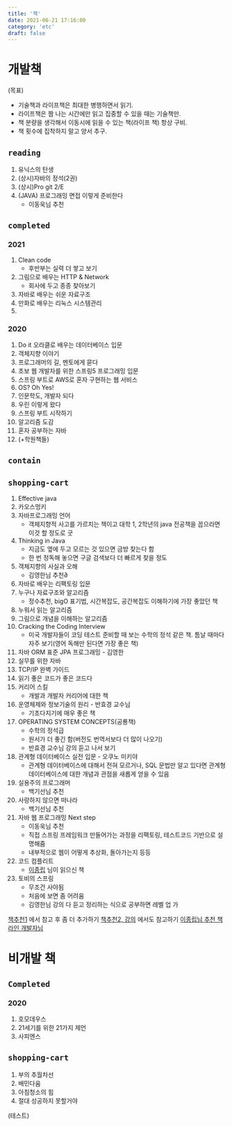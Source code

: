 ```yaml
---
title: '책'
date: 2021-06-21 17:16:00
category: 'etc'
draft: false
---
```


# 개발책

(목표)

- 기술책과 라이프책은 최대한 병행하면서 읽기.
- 라이프책은 짬 나는 시간에만 읽고 집중할 수 있을 때는 기술책만.
- 책 분량을 생각해서 이동시에 읽을 수 있는 책(라이프 책) 항상 구비.
- 책 횟수에 집착하지 말고 양서 추구.

## `reading`

1. 유닉스의 탄생
1. (상시)자바의 정석(2권)
1. (상시)Pro git 2/E
1. (JAVA) 프로그래밍 면접 이렇게 준비한다
   - 이동욱님 추천

## `completed`

### 2021

1. Clean code
   - 후반부는 실력 더 쌓고 보기
1. 그림으로 배우는 HTTP & Network
   - 회사에 두고 종종 찾아보기
1. 자바로 배우는 쉬운 자료구조
1. 만화로 배우는 리눅스 시스템관리
1.

### 2020

1. Do it 오라클로 배우는 데이터베이스 입문
1. 객체지향 이야기
1. 프로그래머의 길, 멘토에게 묻다
1. 초보 웹 개발자를 위한 스프링5 프로그래밍 입문
1. 스프링 부트로 AWS로 혼자 구현하는 웹 서비스
1. OS? Oh Yes!
1. 인문학도, 개발자 되다
1. 우린 이렇게 왔다
1. 스프링 부트 시작하기
1. 알고리즘 도감
1. 혼자 공부하는 자바
1. (+학원책들)

## `contain`

## `shopping-cart`

1. Effective java
1. 카오스멍키
1. 자바프로그래밍 언어
   - 객체지향적 사고를 가르치는 책이고 대학 1, 2학년의 java 전공책을 꼽으라면 이것 할 정도로 굿
1. Thinking in Java
   - 지금도 옆에 두고 모르는 것 있으면 금방 찾는다 함
   - 한 번 정독해 놓으면 구글 검색보다 더 빠르게 찾을 정도
1. 객체지향의 사실과 오해
   - 김영한님 추천∂
1. 자바로 배우는 리팩토링 입문
1. 누구나 자료구조와 알고리즘
   - 정수추천, bigO 표기법, 시간복잡도, 공간복잡도 이해하기에 가장 좋았던 책
1. 누워서 읽는 알고리즘
1. 그림으로 개념을 이해하는 알고리즘
1. Cracking the Coding Interview
   - 미국 개발자들이 코딩 테스트 준비할 때 보는 수학의 정석 같은 책. 틈날 때마다 자주 보기(영어 독해만 된다면 가장 좋은 책)
1. 자바 ORM 표준 JPA 프로그래밍 - 김영한
1. 실무를 위한 자바
1. TCP/IP 완벽 가이드
1. 읽기 좋은 코드가 좋은 코드다
1. 커리어 스킬
   - 개발과 개발자 커리어에 대한 책
1. 운영체제와 정보기술의 원리 - 반효경 교수님
   - 기초다지기에 매우 좋은 책
1. OPERATING SYSTEM CONCEPTS(공룡책)
   - 수학의 정석급
   - 원서가 더 좋긴 함(버전도 번역서보다 더 많이 나오기)
   - 반효경 교수님 강의 듣고 나서 보기
1. 관계형 데이터베이스 실전 입문 - 오쿠노 미키야
   - 관계형 데이터베이스에 대해서 전혀 모르거나, SQL 문법만 알고 있다면 관계형 데이터베이스에 대한 개념과 관점을 새롭게 얻을 수 있음
1. 실용주의 프로그래머
   - 백기선님 추천
1. 사랑하지 않으면 떠나라
   - 백기선님 추천
1. 자바 웹 프로그래밍 Next step
   - 이동욱님 추천
   - 직접 스프링 프레임워크 만들어가는 과정을 리팩토링, 테스트코드 기반으로 설명해줌
   - 내부적으로 웹이 어떻게 추상화, 돌아가는지 등등
1. 코드 컴플리트
   - [이종립](https://jojoldu.tistory.com/247?category=717426) 님이 읽으신 책
1. 토비의 스프링
   - 무조건 사야됨
   - 처음에 보면 좀 어려움
   - 김영한님 강의 다 듣고 정리하는 식으로 공부하면 레벨 업 가

[책추천1](http://blog.devjoshua.me/2017/12/28/171228-2017%EB%85%84%ED%9A%8C%EA%B3%A0/) 에서 참고 후 좀 더 추가하기
[책추천2, 강의](https://github.com/cheese10yun/dev-info) 에서도 참고하기
[이종립님 추천 책](https://johngrib.github.io/wiki/my-favorite-books/)
[라인 개발자님](https://blog.naver.com/gngh0101/221295353117)

# 비개발 책

## `Completed`

### 2020

1. 호모데우스
1. 21세기를 위한 21가지 제언
1. 사피엔스

## `shopping-cart`

1. 부의 추월차선
1. 배민다움
1. 아침청소의 힘
1. 절대 성공하지 못할거야

(테스트)
